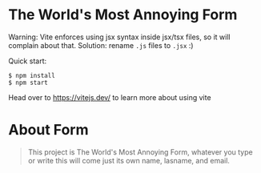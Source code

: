 # The World's Most Annoying Form

Warning: Vite enforces using jsx syntax inside jsx/tsx files, so it will complain about that. Solution: rename `.js` files to `.jsx` :)

Quick start:

```
$ npm install
$ npm start
````

Head over to https://vitejs.dev/ to learn more about using vite


# About Form

> This project is The World's Most Annoying Form, whatever you type or write this will come just its own name, lasname, and email.
